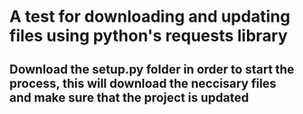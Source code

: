 # A test for downloading and updating files using python's requests library

## Download the setup.py folder in order to start the process, this will download the neccisary files and make sure that the project is updated

